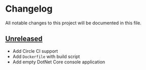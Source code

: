 # Changelog

All notable changes to this project will be documented in this file.

## [Unreleased]

- Add Circle CI support
- Add `Dockerfile` with build script
- Add empty DotNet Core console application

[Unreleased]: https://github.com/kitforbes/Crawler/compare/e0e3a3a...HEAD
